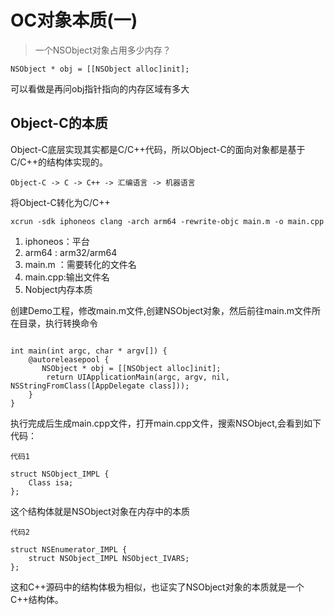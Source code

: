 # OC对象本质(一)

> 一个NSObject对象占用多少内存？

```
NSObject * obj = [[NSObject alloc]init];
```
可以看做是再问obj指针指向的内存区域有多大

## Object-C的本质
Object-C底层实现其实都是C/C++代码，所以Object-C的面向对象都是基于C/C++的结构体实现的。

```
Object-C -> C -> C++ -> 汇编语言 -> 机器语言
```

将Object-C转化为C/C++

```
xcrun -sdk iphoneos clang -arch arm64 -rewrite-objc main.m -o main.cpp
```

1. iphoneos：平台
2. arm64 : arm32/arm64
3. main.m ：需要转化的文件名
4. main.cpp:输出文件名
5. Nobject内存本质


创建Demo工程，修改main.m文件,创建NSObject对象，然后前往main.m文件所在目录，执行转换命令

```

int main(int argc, char * argv[]) {
    @autoreleasepool {
       NSObject * obj = [[NSObject alloc]init];        
        return UIApplicationMain(argc, argv, nil, NSStringFromClass([AppDelegate class]));
    }
}
```

执行完成后生成main.cpp文件，打开main.cpp文件，搜索NSObject,会看到如下代码：

```
代码1

struct NSObject_IMPL {
    Class isa;
};
```

这个结构体就是NSObject对象在内存中的本质

```
代码2

struct NSEnumerator_IMPL {
    struct NSObject_IMPL NSObject_IVARS;
};
```
这和C++源码中的结构体极为相似，也证实了NSObject对象的本质就是一个C++结构体。